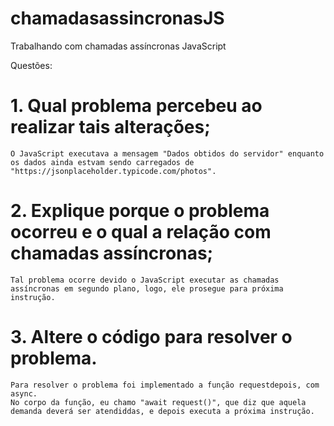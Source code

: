 # chamadasassincronasJS
Trabalhando com chamadas assíncronas JavaScript 

Questões:
# 1. Qual problema percebeu ao realizar tais alterações;
    O JavaScript executava a mensagem "Dados obtidos do servidor" enquanto os dados ainda estvam sendo carregados de "https://jsonplaceholder.typicode.com/photos".  
# 2. Explique porque o problema ocorreu e o qual a relação com chamadas assíncronas;
    Tal problema ocorre devido o JavaScript executar as chamadas assíncronas em segundo plano, logo, ele prosegue para próxima instrução.
# 3. Altere o código para resolver o problema.
    Para resolver o problema foi implementado a função requestdepois, com async.
    No corpo da função, eu chamo "await request()", que diz que aquela demanda deverá ser atendiddas, e depois executa a próxima instrução.  

